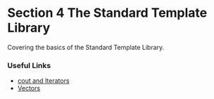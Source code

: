 # Section 4 The Standard Template Library  

Covering the basics of the Standard Template Library.  

### Useful Links  

* [cout and Iterators](https://stackoverflow.com/questions/31574737/how-the-iterator-in-c-could-be-printed)
* [Vectors](http://www.cplusplus.com/reference/vector/vector/)
